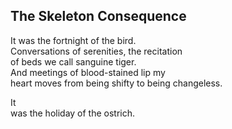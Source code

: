 The Skeleton Consequence
------------------------
It was the fortnight of the bird.  
Conversations of serenities, the recitation  
of beds we call sanguine tiger.  
And meetings of blood-stained lip my  
heart moves from being shifty to being changeless.  
  
It  
was the holiday of the ostrich.  
